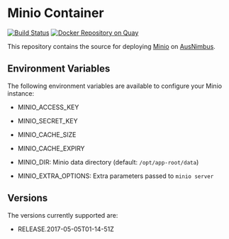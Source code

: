 # Minio Container

[![Build Status](https://travis-ci.org/ausnimbus/minio-container.svg?branch=master)](https://travis-ci.org/ausnimbus/minio-container)
[![Docker Repository on Quay](https://quay.io/repository/ausnimbus/minio/status "Docker Repository on Quay")](https://quay.io/repository/ausnimbus/minio)

This repository contains the source for deploying [Minio](https://minio.io/)
on [AusNimbus](https://www.ausnimbus.com.au/).

## Environment Variables

The following environment variables are available to configure your Minio instance:

- MINIO_ACCESS_KEY
- MINIO_SECRET_KEY
- MINIO_CACHE_SIZE
- MINIO_CACHE_EXPIRY

- MINIO_DIR: Minio data directory (default: `/opt/app-root/data`)
- MINIO_EXTRA_OPTIONS: Extra parameters passed to `minio server`

## Versions

The versions currently supported are:

- RELEASE.2017-05-05T01-14-51Z
